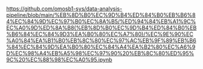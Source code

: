 https://github.com/omosb1-sys/data-analysis-pipeline/blob/main/%EB%8D%B0%EC%9D%B4%ED%84%B0%EB%B6%84%EC%84%9D%EC%97%B0%EC%8A%B5/%ED%94%84%EB%A1%9C%EC%A0%9D%ED%8A%B8(%EB%8D%B0%EC%9D%B4%ED%84%B0%EB%B6%84%EC%84%9D3%EA%B0%80%EC%A7%80)/%EC%9E%90%EC%A0%84%EA%B1%B0%EB%8C%80%EC%97%AC%EB%9F%89%EB%B6%84%EC%84%9D%EA%B0%80%EC%84%A4%EA%B2%80%EC%A6%9D%EC%98%A4%EB%A5%98%EC%97%90%20%EB%8C%80%ED%95%9C%20%EC%88%98%EC%A0%95.ipynb

